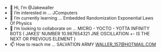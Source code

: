 - 👋 Hi, I’m @Jakewaller
- 👀 I’m interested in ... JComputers
- 🌱 I’m currently learning ... Embedded Randomization Exponential Laws Of Physics
- 💞️ I’m looking to collaborate on ... MICRO - YOCTO - YOTTA INFINITY BOTS ( JAKES' NUMBER 10.987654321 JNE OSCILLATION +- IS THE NEXT OR PREVIOUS ELEMENT )
- 📫 How to reach me ... SALVATION ARMY WALLER_157@HOTMAIL.COM

<!---
Jakewaller/Jakewaller is a ✨ special ✨ repository because its `README.md` (this file) appears on your GitHub profile.
You can click the Preview link to take a look at your changes.
--->
